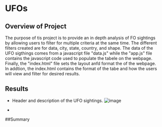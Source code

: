 # UFOs

## Overview of Project
The purpose of tis project is to provide an in depth analysis of FO sightings by allowing users to filter for multiple criteria at the same time. The different filters created are for data, city, state, country, and shape. The data of the UFO sigthings comes from a javascript file "data.js" while the  "app.js" file contains the javascript code used to populate the tabele on the webpage. Finally, the "index.html" file sets the layout anfd format the of the webpage. In addtion, the index.html contains the format of the tabe and how the users will view and filter for desired results.

## Results 
* Header and description of the UFO sightings.
![image](https://user-images.githubusercontent.com/96553992/160292472-f80d3665-c8f5-44b3-a1c4-043f745bc340.png)

* 

##Summary
